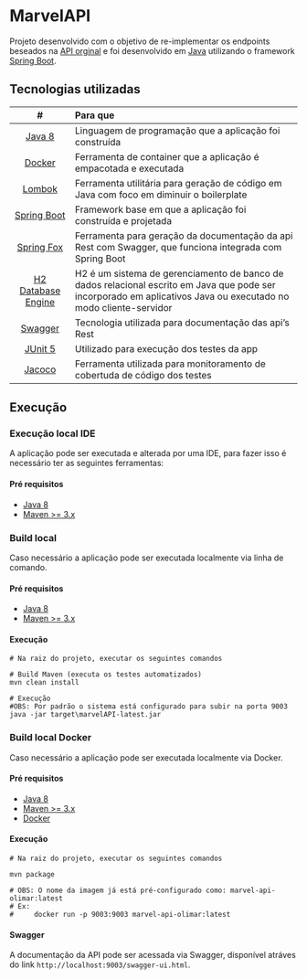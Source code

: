 # MarvelAPI

Projeto desenvolvido com o objetivo de re-implementar os endpoints beseados na [API orginal](https://developer.marvel.com/docs#!/public) e foi desenvolvido em [Java](https://java.com) utilizando o framework [Spring Boot](https://spring.io/projects/spring-boot).

## Tecnologias utilizadas

| # | Para que |
|:-:|:-|
| [Java 8](https://www.java.com/pt_BR/download/faq/java8.xml) | Linguagem de programação que a aplicação foi construída |
| [Docker](https://www.docker.com) | Ferramenta de container que a aplicação é empacotada e executada |
| [Lombok](https://projectlombok.org) | Ferramenta utilitária para geração de código em Java com foco em diminuir o boilerplate |
| [Spring Boot](https://spring.io/projects/spring-boot) | Framework base em que a aplicação foi construída e projetada |
| [Spring Fox](http://springfox.github.io/springfox/) | Ferramenta para geração da documentação da api Rest com Swagger, que funciona integrada com Spring Boot |
| [H2 Database Engine](https://www.h2database.com/html/main.html) | H2 é um sistema de gerenciamento de banco de dados relacional escrito em Java que pode ser incorporado em aplicativos Java ou executado no modo cliente-servidor |
| [Swagger](https://swagger.io) | Tecnologia utilizada para documentação das api’s Rest  |
| [JUnit 5](https://junit.org/junit5/) | Utilizado para execução dos testes da app |
| [Jacoco](https://www.eclemma.org/jacoco/) | Ferramenta utilizada para monitoramento de cobertuda de código dos testes |

## Execução

### Execução local IDE 

A aplicação pode ser executada e alterada por uma IDE, para fazer isso é necessário ter as seguintes ferramentas:

#### Pré requisitos

- [Java 8](https://www.java.com/pt_BR/download/faq/java8.xml) 
- [Maven >= 3.x](https://maven.apache.org/ref/3.6.3/)


### Build local

Caso necessário a aplicação pode ser executada localmente via linha de comando.

#### Pré requisitos
- [Java 8](https://www.java.com/pt_BR/download/faq/java8.xml) 
- [Maven >= 3.x](https://maven.apache.org/ref/3.6.3/)

#### Execução

```shell
# Na raiz do projeto, executar os seguintes comandos

# Build Maven (executa os testes automatizados)
mvn clean install

# Execução 
#OBS: Por padrão o sistema está configurado para subir na porta 9003
java -jar target\marvelAPI-latest.jar
```


### Build local Docker

Caso necessário a aplicação pode ser executada localmente via Docker.

#### Pré requisitos
- [Java 8](https://www.java.com/pt_BR/download/faq/java8.xml) 
- [Maven >= 3.x](https://maven.apache.org/ref/3.6.3/)
- [Docker](https://www.docker.com)

#### Execução

```shell
# Na raiz do projeto, executar os seguintes comandos

mvn package

# OBS: O nome da imagem já está pré-configurado como: marvel-api-olimar:latest
# Ex: 
#     docker run -p 9003:9003 marvel-api-olimar:latest

```

#### Swagger

A documentação da API pode ser acessada via Swagger, disponível atráves do link `http://localhost:9003/swagger-ui.html`.
